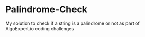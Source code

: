 # Palindrome-Check
My solution to check if a string is a palindrome or not as part of AlgoExpert.io coding challenges
